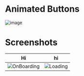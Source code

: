 # Animated Buttons

![image](https://user-images.githubusercontent.com/72864817/197387148-8ec93d13-179e-4d15-852f-baf0aab7b899.png)

# Screenshots

Hi | hi
:-------------------------:|:-------------------------:
![OnBoarding](https://user-images.githubusercontent.com/72864817/169650141-fcfdf90f-5c6a-4dd1-ba9e-491edea9b621.png)|![Loading](https://user-images.githubusercontent.com/72864817/169653190-5fc926d8-c464-422e-888d-15835ae90e91.png)|


